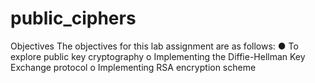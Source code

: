 # public_ciphers
Objectives The objectives for this lab assignment are as follows: ● To explore public key cryptography o Implementing the Diffie-Hellman Key Exchange protocol o Implementing RSA encryption scheme
